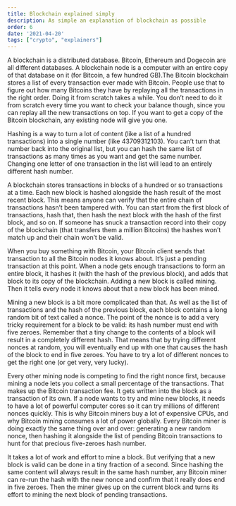 ```yaml
---
title: Blockchain explained simply
description: As simple an explanation of blockchain as possible
order: 6
date: '2021-04-20'
tags: ["crypto", "explainers"]
---
```


A blockchain is a distributed database. Bitcoin, Ethereum and Dogecoin are all different databases. A blockchain node is a computer with an entire copy of that database on it (for Bitcoin, a few hundred GB).The Bitcoin blockchain stores a list of every transaction ever made with Bitcoin. People use that to figure out how many Bitcoins they have by replaying all the transactions in the right order. Doing it from scratch takes a while. You don’t need to do it from scratch every time you want to check your balance though, since you can replay all the new transactions on top. If you want to get a copy of the Bitcoin blockchain, any existing node will give you one.

Hashing is a way to turn a lot of content (like a list of a hundred transactions) into a single number (like 43709312103). You can’t turn that number back into the original list, but you can hash the same list of transactions as many times as you want and get the same number. Changing one letter of one transaction in the list will lead to an entirely different hash number.

A blockchain stores transactions in blocks of a hundred or so transactions at a time. Each new block is hashed alongside the hash result of the most recent block. This means anyone can verify that the entire chain of transactions hasn’t been tampered with. You can start from the first block of transactions, hash that, then hash the next block with the hash of the first block, and so on. If someone has snuck a transaction record into their copy of the blockchain (that transfers them a million Bitcoins) the hashes won’t match up and their chain won’t be valid.

When you buy something with Bitcoin, your Bitcoin client sends that transaction to all the Bitcoin nodes it knows about. It’s just a pending transaction at this point. When a node gets enough transactions to form an entire block, it hashes it (with the hash of the previous block), and adds that block to its copy of the blockchain. Adding a new block is called mining. Then it tells every node it knows about that a new block has been mined.

Mining a new block is a bit more complicated than that. As well as the list of transactions and the hash of the previous block, each block contains a long random bit of text called a nonce. The point of the nonce is to add a very tricky requirement for a block to be valid: its hash number must end with five zeroes. Remember that a tiny change to the contents of a block will result in a completely different hash. That means that by trying different nonces at random, you will eventually end up with one that causes the hash of the block to end in five zeroes. You have to try a lot of different nonces to get the right one (or get very, very lucky).

Every other mining node is competing to find the right nonce first, because mining a node lets you collect a small percentage of the transactions. That makes up the Bitcoin transaction fee. It gets written into the block as a transaction of its own. If a node wants to try and mine new blocks, it needs to have a lot of powerful computer cores so it can try millions of different nonces quickly. This is why Bitcoin miners buy a lot of expensive CPUs, and why Bitcoin mining consumes a lot of power globally. Every Bitcoin miner is doing exactly the same thing over and over: generating a new random nonce, then hashing it alongside the list of pending Bitcoin transactions to hunt for that precious five-zeroes hash number.

It takes a lot of work and effort to mine a block. But verifying that a new block is valid can be done in a tiny fraction of a second. Since hashing the same content will always result in the same hash number, any Bitcoin miner can re-run the hash with the new nonce and confirm that it really does end in five zeroes. Then the miner gives up on the current block and turns its effort to mining the next block of pending transactions.
